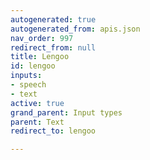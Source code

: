 ```yaml
---
autogenerated: true
autogenerated_from: apis.json
nav_order: 997
redirect_from: null
title: Lengoo
id: lengoo
inputs:
- speech
- text
active: true
grand_parent: Input types
parent: Text
redirect_to: lengoo

---
```


